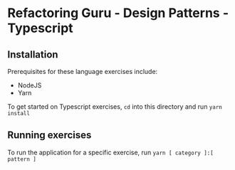 # Refactoring Guru - Design Patterns - Typescript

## Installation

Prerequisites for these language exercises include:
  * NodeJS
  * Yarn

To get started on Typescript exercises, `cd` into this directory and run
`yarn install`

## Running exercises

To run the application for a specific exercise,
run `yarn [ category ]:[ pattern ]`
